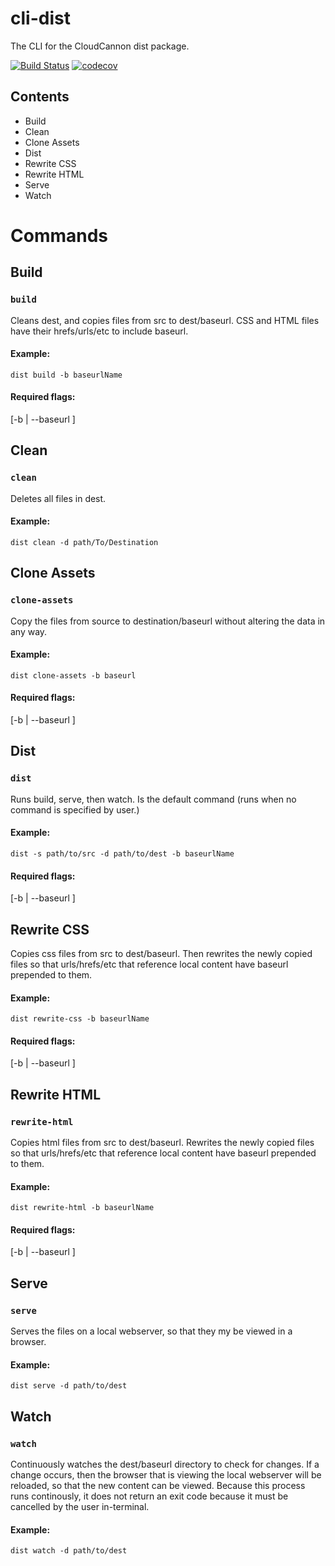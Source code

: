 # cli-dist
The CLI for the CloudCannon dist package.


[![Build Status](https://travis-ci.com/NJKode/cli-dist.svg?token=PCpTqbePqYxMDyjhMTKF&branch=master)](https://travis-ci.com/NJKode/cli-dist)
[![codecov](https://codecov.io/gh/NJKode/cli-dist/branch/master/graph/badge.svg)](https://codecov.io/gh/NJKode/cli-dist)


## Contents
<ul>
    <li> Build
    <li> Clean
    <li> Clone Assets
    <li> Dist
    <li> Rewrite CSS
    <li> Rewrite HTML
    <li> Serve
    <li> Watch
</ul>

# Commands


## Build
### ```build```
Cleans dest, and copies files from src to dest/baseurl.
CSS and HTML files have their hrefs/urls/etc to include baseurl.

#### Example:

```
dist build -b baseurlName
```

#### Required flags: 
[-b | --baseurl ]



## Clean
### ```clean```

Deletes all files in dest.

#### Example:
```
dist clean -d path/To/Destination
```


## Clone Assets
### ```clone-assets```
Copy the files from source to destination/baseurl without altering the data in any way.

#### Example:
```
dist clone-assets -b baseurl
```

#### Required flags:
[-b | --baseurl ]

## Dist
### ```dist```
Runs build, serve, then watch.
Is the default command (runs when no command is specified by user.)

#### Example:
```
dist -s path/to/src -d path/to/dest -b baseurlName
```

#### Required flags:
[-b | --baseurl ]


## Rewrite CSS
Copies css files from src to dest/baseurl.
Then rewrites the newly copied files so that urls/hrefs/etc that reference local
content have baseurl prepended to them.

#### Example:
```
dist rewrite-css -b baseurlName
```
#### Required flags:
[-b | --baseurl ]


## Rewrite HTML
### ```rewrite-html```
Copies html files from src to dest/baseurl.
Rewrites the newly copied files so that urls/hrefs/etc that reference local
content have baseurl prepended to them.

#### Example:
```
dist rewrite-html -b baseurlName
```

#### Required flags:
[-b | --baseurl ]

## Serve
### ```serve```
Serves the files on a local webserver, so that they my be viewed in a browser.

#### Example:
```
dist serve -d path/to/dest
```


## Watch
### ```watch```
Continuously watches the dest/baseurl directory to check for changes. If a change
occurs, then the browser that is viewing the local webserver will be reloaded, so
that the new content can be viewed. Because this process runs continously, it does
not return an exit code because it must be cancelled by the user in-terminal. 

#### Example:
```
dist watch -d path/to/dest
```